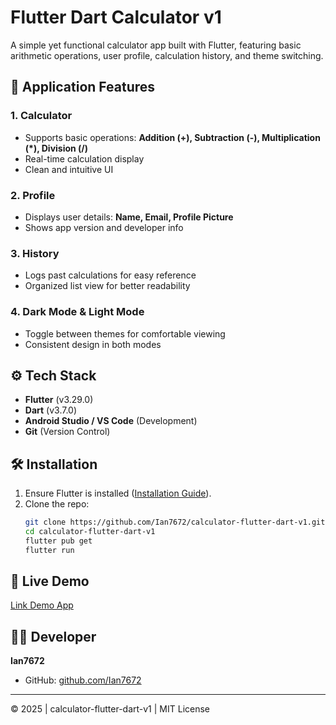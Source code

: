 # Flutter Dart Calculator v1  

A simple yet functional calculator app built with Flutter, featuring basic arithmetic operations, user profile, calculation history, and theme switching.  

## 📱 Application Features  

### 1. **Calculator**  
- Supports basic operations: **Addition (+), Subtraction (-), Multiplication (*), Division (/)**  
- Real-time calculation display  
- Clean and intuitive UI  

### 2. **Profile**  
- Displays user details: **Name, Email, Profile Picture**  
- Shows app version and developer info  

### 3. **History**  
- Logs past calculations for easy reference  
- Organized list view for better readability  

### 4. **Dark Mode & Light Mode**  
- Toggle between themes for comfortable viewing  
- Consistent design in both modes  

## ⚙️ Tech Stack  
- **Flutter** (v3.29.0)  
- **Dart** (v3.7.0)  
- **Android Studio / VS Code** (Development)  
- **Git** (Version Control)  

## 🛠️ Installation  
1. Ensure Flutter is installed ([Installation Guide](https://docs.flutter.dev/get-started/install)).  
2. Clone the repo:  
   ```sh
   git clone https://github.com/Ian7672/calculator-flutter-dart-v1.git
   cd calculator-flutter-dart-v1
   flutter pub get
   flutter run
   ```

## 📲 Live Demo  
[Link Demo App](https://github.com/user-attachments/assets/d9a8e694-a4e4-495c-9dab-15fbbcbfbcf4)

## 👨‍💻 Developer  
**Ian7672**  
- GitHub: [github.com/Ian7672](https://github.com/Ian7672)  

---  
© 2025 | calculator-flutter-dart-v1 | MIT License  
